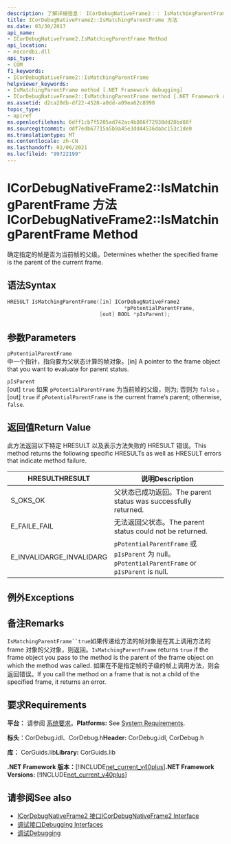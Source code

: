 ```yaml
---
description: 了解详细信息： ICorDebugNativeFrame2：： IsMatchingParentFrame 方法
title: ICorDebugNativeFrame2::IsMatchingParentFrame 方法
ms.date: 03/30/2017
api_name:
- ICorDebugNativeFrame2.IsMatchingParentFrame Method
api_location:
- mscordbi.dll
api_type:
- COM
f1_keywords:
- ICorDebugNativeFrame2::IsMatchingParentFrame
helpviewer_keywords:
- IsMatchingParentFrame method [.NET Framework debugging]
- ICorDebugNativeFrame2::IsMatchingParentFrame method [.NET Framework debugging]
ms.assetid: d2ca20db-df22-4528-a0dd-a09ea62c8998
topic_type:
- apiref
ms.openlocfilehash: 6dff1cb7f5205ad742ac4b886f72938dd28bd88f
ms.sourcegitcommit: ddf7edb67715a5b9a45e3dd44536dabc153c1de0
ms.translationtype: MT
ms.contentlocale: zh-CN
ms.lasthandoff: 02/06/2021
ms.locfileid: "99722199"
---
```

# <a name="icordebugnativeframe2ismatchingparentframe-method"></a><span data-ttu-id="ca090-103">ICorDebugNativeFrame2::IsMatchingParentFrame 方法</span><span class="sxs-lookup"><span data-stu-id="ca090-103">ICorDebugNativeFrame2::IsMatchingParentFrame Method</span></span>

<span data-ttu-id="ca090-104">确定指定的帧是否为当前帧的父级。</span><span class="sxs-lookup"><span data-stu-id="ca090-104">Determines whether the specified frame is the parent of the current frame.</span></span>  
  
## <a name="syntax"></a><span data-ttu-id="ca090-105">语法</span><span class="sxs-lookup"><span data-stu-id="ca090-105">Syntax</span></span>  
  
```cpp  
HRESULT IsMatchingParentFrame([in] ICorDebugNativeFrame2  
                                      *pPotentialParentFrame,  
                              [out] BOOL *pIsParent);  
```  
  
## <a name="parameters"></a><span data-ttu-id="ca090-106">参数</span><span class="sxs-lookup"><span data-stu-id="ca090-106">Parameters</span></span>  

 `pPotentialParentFrame`  
 <span data-ttu-id="ca090-107">中一个指针，指向要为父状态计算的帧对象。</span><span class="sxs-lookup"><span data-stu-id="ca090-107">[in] A pointer to the frame object that you want to evaluate for parent status.</span></span>  
  
 `pIsParent`  
 <span data-ttu-id="ca090-108">[out] `true` 如果 `pPotentialParentFrame` 为当前帧的父级，则为; 否则为 `false` 。</span><span class="sxs-lookup"><span data-stu-id="ca090-108">[out] `true` if `pPotentialParentFrame` is the current frame’s parent; otherwise, `false`.</span></span>  
  
## <a name="return-value"></a><span data-ttu-id="ca090-109">返回值</span><span class="sxs-lookup"><span data-stu-id="ca090-109">Return Value</span></span>  

 <span data-ttu-id="ca090-110">此方法返回以下特定 HRESULT 以及表示方法失败的 HRESULT 错误。</span><span class="sxs-lookup"><span data-stu-id="ca090-110">This method returns the following specific HRESULTs as well as HRESULT errors that indicate method failure.</span></span>  
  
|<span data-ttu-id="ca090-111">HRESULT</span><span class="sxs-lookup"><span data-stu-id="ca090-111">HRESULT</span></span>|<span data-ttu-id="ca090-112">说明</span><span class="sxs-lookup"><span data-stu-id="ca090-112">Description</span></span>|  
|-------------|-----------------|  
|<span data-ttu-id="ca090-113">S_OK</span><span class="sxs-lookup"><span data-stu-id="ca090-113">S_OK</span></span>|<span data-ttu-id="ca090-114">父状态已成功返回。</span><span class="sxs-lookup"><span data-stu-id="ca090-114">The parent status was successfully returned.</span></span>|  
|<span data-ttu-id="ca090-115">E_FAIL</span><span class="sxs-lookup"><span data-stu-id="ca090-115">E_FAIL</span></span>|<span data-ttu-id="ca090-116">无法返回父状态。</span><span class="sxs-lookup"><span data-stu-id="ca090-116">The parent status could not be returned.</span></span>|  
|<span data-ttu-id="ca090-117">E_INVALIDARG</span><span class="sxs-lookup"><span data-stu-id="ca090-117">E_INVALIDARG</span></span>|<span data-ttu-id="ca090-118">`pPotentialParentFrame` 或 `pIsParent` 为 null。</span><span class="sxs-lookup"><span data-stu-id="ca090-118">`pPotentialParentFrame` or `pIsParent` is null.</span></span>|  
  
## <a name="exceptions"></a><span data-ttu-id="ca090-119">例外</span><span class="sxs-lookup"><span data-stu-id="ca090-119">Exceptions</span></span>  
  
## <a name="remarks"></a><span data-ttu-id="ca090-120">备注</span><span class="sxs-lookup"><span data-stu-id="ca090-120">Remarks</span></span>  

 <span data-ttu-id="ca090-121">`IsMatchingParentFrame``true`如果传递给方法的帧对象是在其上调用方法的 frame 对象的父对象，则返回。</span><span class="sxs-lookup"><span data-stu-id="ca090-121">`IsMatchingParentFrame` returns `true` if the frame object you pass to the method is the parent of the frame object on which the method was called.</span></span> <span data-ttu-id="ca090-122">如果在不是指定帧的子级的帧上调用方法，则会返回错误。</span><span class="sxs-lookup"><span data-stu-id="ca090-122">If you call the method on a frame that is not a child of the specified frame, it returns an error.</span></span>  
  
## <a name="requirements"></a><span data-ttu-id="ca090-123">要求</span><span class="sxs-lookup"><span data-stu-id="ca090-123">Requirements</span></span>  

 <span data-ttu-id="ca090-124">**平台：** 请参阅 [系统要求](../../get-started/system-requirements.md)。</span><span class="sxs-lookup"><span data-stu-id="ca090-124">**Platforms:** See [System Requirements](../../get-started/system-requirements.md).</span></span>  
  
 <span data-ttu-id="ca090-125">**标头**：CorDebug.idl、CorDebug.h</span><span class="sxs-lookup"><span data-stu-id="ca090-125">**Header:** CorDebug.idl, CorDebug.h</span></span>  
  
 <span data-ttu-id="ca090-126">**库：** CorGuids.lib</span><span class="sxs-lookup"><span data-stu-id="ca090-126">**Library:** CorGuids.lib</span></span>  
  
 <span data-ttu-id="ca090-127">**.NET Framework 版本：**[!INCLUDE[net_current_v40plus](../../../../includes/net-current-v40plus-md.md)]</span><span class="sxs-lookup"><span data-stu-id="ca090-127">**.NET Framework Versions:** [!INCLUDE[net_current_v40plus](../../../../includes/net-current-v40plus-md.md)]</span></span>  
  
## <a name="see-also"></a><span data-ttu-id="ca090-128">请参阅</span><span class="sxs-lookup"><span data-stu-id="ca090-128">See also</span></span>

- [<span data-ttu-id="ca090-129">ICorDebugNativeFrame2 接口</span><span class="sxs-lookup"><span data-stu-id="ca090-129">ICorDebugNativeFrame2 Interface</span></span>](icordebugnativeframe2-interface.md)
- [<span data-ttu-id="ca090-130">调试接口</span><span class="sxs-lookup"><span data-stu-id="ca090-130">Debugging Interfaces</span></span>](debugging-interfaces.md)
- [<span data-ttu-id="ca090-131">调试</span><span class="sxs-lookup"><span data-stu-id="ca090-131">Debugging</span></span>](index.md)
